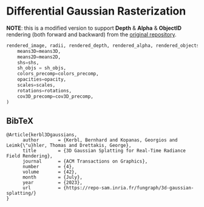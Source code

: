 # Differential Gaussian Rasterization

**NOTE**: this is a modified version to support **Depth** & **Alpha** & **ObjectID** rendering (both forward and backward) from the [original repository](https://github.com/graphdeco-inria/diff-gaussian-rasterization). 

```python
rendered_image, radii, rendered_depth, rendered_alpha, rendered_objects = rasterizer(
    means3D=means3D,
    means2D=means2D,
    shs=shs,
    sh_objs = sh_objs,
    colors_precomp=colors_precomp,
    opacities=opacity,
    scales=scales,
    rotations=rotations,
    cov3D_precomp=cov3D_precomp,
)
```



<section class="section" id="BibTeX">
  <div class="container is-max-desktop content">
    <h2 class="title">BibTeX</h2>
    <pre><code>@Article{kerbl3Dgaussians,
      author       = {Kerbl, Bernhard and Kopanas, Georgios and Leimk{\"u}hler, Thomas and Drettakis, George},
      title        = {3D Gaussian Splatting for Real-Time Radiance Field Rendering},
      journal      = {ACM Transactions on Graphics},
      number       = {4},
      volume       = {42},
      month        = {July},
      year         = {2023},
      url          = {https://repo-sam.inria.fr/fungraph/3d-gaussian-splatting/}
}</code></pre>
  </div>
</section>
